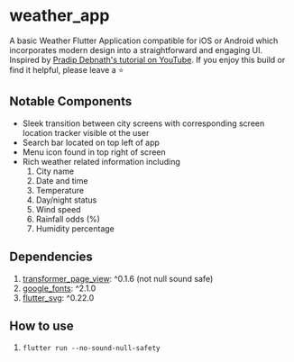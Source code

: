 # weather_app

A basic Weather Flutter Application compatible for iOS or Android which incorporates modern design into a straightforward and engaging UI. Inspired by [Pradip Debnath's tutorial on YouTube](https://youtu.be/A9EWCl67hKw). If you enjoy this build or find it helpful, please leave a ⭐ 

## Notable Components

- Sleek transition between city screens with corresponding screen location tracker visible ot the user
- Search bar located on top left of app
- Menu icon found in top right of screen
- Rich weather related information including
    1. City name
    2. Date and time
    3. Temperature
    4. Day/night status
    5. Wind speed
    6. Rainfall odds (%)
    7. Humidity percentage

## Dependencies
1. [transformer_page_view](https://pub.dev/packages/transformer_page_view): ^0.1.6 (not null sound safe)
2. [google_fonts](https://pub.dev/packages/google_fonts): ^2.1.0
3. [flutter_svg](https://pub.dev/packages/flutter_svg): ^0.22.0

## How to use
1. ```flutter run --no-sound-null-safety```
